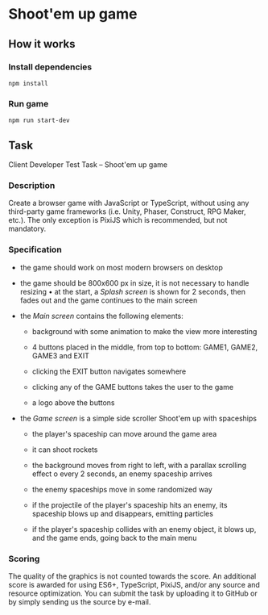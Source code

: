 # Shoot'em up game

## How it works

### Install dependencies

```
npm install
```

### Run game

```
npm run start-dev
```

## Task

Client Developer Test Task – Shoot&#39;em up game

### Description

Create a browser game with JavaScript or TypeScript, without using any third-party game frameworks (i.e. Unity, Phaser, Construct, RPG Maker, etc.). The only exception is PixiJS which is recommended, but not mandatory.

### Specification

* the game should work on most modern browsers on desktop

* the game should be 800x600 px in size, it is not necessary to handle resizing • at the start, a _Splash screen_ is shown for 2 seconds, then fades out and the game continues to the main screen

* the _Main screen_ contains the following elements:
    * background with some animation to make the view more interesting

    * 4 buttons placed in the middle, from top to bottom: GAME1, GAME2, GAME3 and EXIT

    * clicking the EXIT button navigates somewhere

    * clicking any of the GAME buttons takes the user to the game

    * a logo above the buttons

* the _Game screen_ is a simple side scroller Shoot&#39;em up with spaceships

    * the player&#39;s spaceship can move around the game area

    * it can shoot rockets

    * the background moves from right to left, with a parallax scrolling effect o every 2 seconds, an enemy spaceship arrives

    * the enemy spaceships move in some randomized way

    * if the projectile of the player&#39;s spaceship hits an enemy, its spaceship blows up and disappears, emitting particles

    * if the player&#39;s spaceship collides with an enemy object, it blows up, and the game ends, going back to the main menu

### Scoring

The quality of the graphics is not counted towards the score. An additional score is awarded for using ES6+, TypeScript, PixiJS, and/or any source and resource optimization. You can submit the task by uploading it to GitHub or by simply sending us the source by e-mail.
